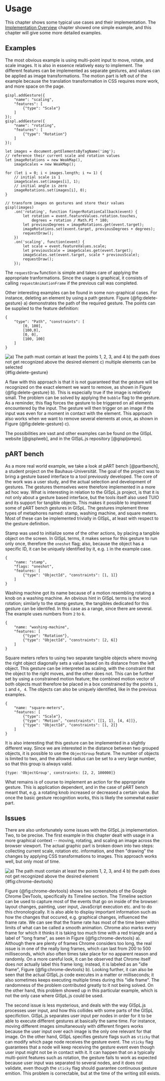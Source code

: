 # Usage

This chapter shows some typical use cases and their implementation. The [Implementation Overview](#implementation-overview) chapter showed one simple example, and this chapter will give some more detailed examples.

## Examples

The most obvious example is using multi-point input to move, rotate, and scale images. It is also in essence relatively easy to implement. The different features can be implemented as separate gestures, and values can be applied as image transformations. The motion part is left out of the example because the translation transformation in CSS requires more work, and more space on the page.

```
gispl.addGesture({
    "name": "scaling",
    "features": [
        {"type": "Scale"}
    ]
});
gispl.addGesture({
    "name": "rotating",
    "features": [
        {"type": "Rotation"}
    ]
});

let images = document.getElementsByTagName('img');
// reference their current scale and rotation values
let imageRotations = new WeakMap(),
    imageScales = new WeakMap();

for (let i = 0; i < images.length; i += 1) {
    // initial scale is 1
    imageScales.set(images[i], 1);
    // initial angle is zero
    imageRotations.set(images[i], 0);
}

// transform images on gestures and store their values
gispl(images)
    .on('rotating', function fingerRotationCallback(event) {
        let rotation = event.featureValues.rotation.touches,
            degrees = rotation / Math.PI * 180;
        let previousDegrees = imageRotations.get(event.target);
        imageRotations.set(event.target, previousDegrees + degrees);
        requestDraw();
    })
    .on('scaling', function(event) {
        let scale = event.featureValues.scale;
        let previousScale = imageScales.get(event.target);
        imageScales.set(event.target, scale * previousScale);
        requestDraw();
    });
```

The `requestDraw` function is simple and takes care of applying the appropriate tranformations. Since the usage is graphical, it consists of calling `requestAnimationFrame` if the previous call was completed.

Other interesting examples can be found in some non-graphical cases. For instance, deleting an element by using a path gesture. Figure {@fig:delete-gesture} a) demonstrates the path of the required gesture. The points can be supplied to the feature definition:

```
{
    "type": "Path", "constraints": [
        [0, 100],
        [100,0], 
        [0, 0],
        [100, 100]
    ]
}
```

![a) The path must contain at least the points 1, 2, 3, and 4
b) the path does not get recognized above the desired element
c) multiple elements can be selected](./figures/delete-gesture.jpeg){#fig:delete-gesture}

A flaw with this approach is that it is not guaranteed that the gesture will be recognized on the exact element we want to remove, as shown in Figure {@fig:delete-gesture} b). This is especially true if the image is relatively small. The problem can be solved by applying the `bubble` flag to the gesture. As a reminder, this flag forces the gesture to be triggered on all elements encountered by the input. The gesture will then trigger on an image if the input was even for a moment in contact with the element. This approach also works when we want to remove several elements at once, as shown in Figure {@fig:delete-gesture} c).

The possibilities are vast and other examples can be found on the GISpL website [@gisplweb], and in the GISpL.js repository [@gispljsrepo].

## pART bench

As a more real world example, we take a look at pART bench [@partbench], a student project on the Bauhaus-Universität. The goal of the project was to bring a gesture based interface to a tool previously developed. The core of the work was a user study, and the actual selection and development of gestures. The gestures themselves were therefore implemented in a more ad hoc way. What is interesting in relation to the GISpL.js project, is that it is not only about a gesture based interface, but the tools itself also used TUIO and its support for tangible objects. This makes it possible to implement some of pART bench gestures in GISpL. The gestures implement three types of metaphores named: stamp, washing machine, and square meters. Most of these can be implemented trivially in GISpL, at least with respect to the gesture definition.

Stamp was used to initialize some of the other actions, by placing a tangible object on the screen. In GISpL terms, it makes sense for this gesture to run only once, therefore the `oneshot` flag; also, because the object has a specific ID, it can be uniquely identified by it, e.g. `1` in the example case.

```
{
    "name: "stamp",
    "flags: "oneshot",
    "features: [
        {"type": "ObjectId", "constraints": [1, 1]}
    ]
}
```

Washing machine got its name because of a motion resembling rotating a knob on a washing machine. An obvious hint in GISpL terms is the word rotation; similarly to the stamp gesture, the tangibles dedicated for this gesture can be identifed. In this case as a range, since there are several. The example uses numbers from `2` to `6`.

```
{
    "name: "washing-machine",
    "features: [
        {"type": "Rotation"},
        {"type": "ObjectId", "constraints": [2, 6]}
    ]
}
```

Square meters refers to using two separate tangible objects where moving the right object diagonally sets a value based on its distance from the left object. This gesture can be interpreted as scaling, with the constraint that the object to the right moves, and the other does not. This can be further set by using a constrained motion feature; the combined motion vector of both objects must therefore be placed in a box constrained by the points `1, 1` and `4, 4`. The objects can also be uniquely identified, like in the previous examples.

```
{
    "name: "square-meters",
    "features: [
        {"type": "Scale"},
        {"type": "Motion", "constraints": [[1, 1], [4, 4]]},
        {"type": "ObjectId", "constraints": [1, 2]}
    ]
}
```

It is also interesting that this gesture can be implemented in a slightly different way. Since we are interested in the distance between two grouped objects, it is possible to use the `ObjectGroup` feature. The number of objects is limited to two, and the allowed radius can be set to a very large number, so that this group is always valid.

```
{type: 'ObjectGroup', constraints: [2, 2, 100000]}
```

What remains is of course to implement an action for the appropriate gesture. This is application dependent, and in the case of pART bench meant that, e.g. a rotating knob increased or decreased a certain value. But once the basic gesture recognition works, this is likely the somewhat easier part.

## Issues

There are also unfortunately some issues with the GISpL.js implementation. Two, to be precise. The first example in this chapter dealt with usage in a more graphical context -- moving, rotating, and scaling an image across the browser viewport. The actual graphic part is broken down into two steps: collecting current scale, rotation etc. information, and then "drawing" the changes by applying CSS transformations to images. This approach works well, but only most of time.

![a) The path must contain at least the points 1, 2, 3, and 4
b) the path does not get recognized above the desired element](./figures/chrome-devtools.png){#fig:chrome-devtools}

Figure {@fig:chrome-devtools} shows two screenshots of the Google Chrome DevTools, specifically its Timeline section. The Timeline section can be used to capture most of the events that go on inside of the browser: layout changes, painting, user input, JavaScript execution etc. and to do this chronologically. It is also able to display important information such as how the changes that occured, e.g. graphical changes, influenced the frame rate. We can see that the frame rate has most of the time been within limits of what can be called a smooth animation. Chrome also marks every frame for which it thinks it is taking too much time with a red triangle and a label of "long frame", as seen in Figure {@fig:chrome-devtools} a). Although there are plenty of frames Chrome considers too long, the real issue is in one of the really long frames, which can last from 200 to 500 milliseconds, which also often times take place for no apparent reason and randomly. On a more careful look, it can be observed that Chrome itself does not actually label this frame long; instead, it is labeled as an "idle frame", Figure {@fig:chrome-devtools} b). Looking further, it can also be seen that the actual GISpL.js code executes in a matter or milliseconds; it also sometimes keeps executing multiple times during this "idle frame". The randomness of the problem contributed greatly to it not being solved. On the other hand, this problem showed up in this particular example, which is not the only case where GISpL.js could be used.

The second issue is less mysterious, and deals with the way GISpL.js processes user input, and how this collides with some parts of the GISpL specifiction. GISpL.js separates user input per nodes in order for it to be able to execute different gestures at basically the same time. For instance, moving different images simultaneously with different fingers works because the user input over each image is the only one relevant for that image. On the other hand, GISpL specifies gesture flags such as `sticky` that can modify which page node receives the gesture event. The `sticky` flag guarantees that a node will keep receiving the gesture event even though user input might not be in contact with it. It can happen that on a typically multi-point features such as rotation, the gesture fails to work as expected because user input was separated to several nodes, and it does not validate, even though the `sticky` flag should guarantee continuous gesture emition. This problem is correctable, but at the time of the writing still exists.
